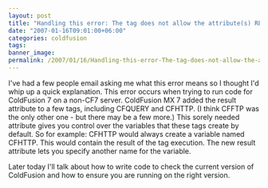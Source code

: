 ```yaml
---
layout: post
title: "Handling this error: The tag does not allow the attribute(s) RESULT."
date: "2007-01-16T09:01:00+06:00"
categories: coldfusion 
tags: 
banner_image: 
permalink: /2007/01/16/Handling-this-error-The-tag-does-not-allow-the-attributes-RESULT
---
```


I've had a few people email asking me what this error means so I thought I'd whip up a quick explanation. This error occurs when trying to run code for ColdFusion 7 on a non-CF7 server. ColdFusion MX 7 added the result attribute to a few tags, including CFQUERY and CFHTTP. (I think CFFTP was the only other one - but there may be a few more.) This sorely needed attribute gives you control over the variables that these tags create by default. So for example: CFHTTP would always create a variable named CFHTTP. This would contain the result of the tag execution. The new result attribute lets you specify another name for the variable. 

Later today I'll talk about how to write code to check the current version of ColdFusion and how to ensure you are running on the right version.